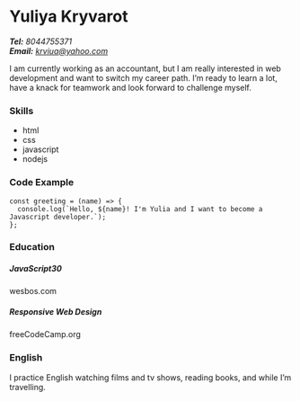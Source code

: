 # Yuliya Kryvarot

_**Tel:** 8044755371_\
_**Email:** <krviua@yahoo.com>_

I am currently working as an accountant, but I am really interested in web development and want to switch my career path. I’m ready to learn a lot, have a knack for teamwork and look forward to challenge myself.

### Skills
* html
* css
* javascript
* nodejs

### Code Example
```
const greeting = (name) => {
  console.log(`Hello, ${name}! I'm Yulia and I want to become a Javascript developer.`);
};
```

### Education
##### JavaScript30
wesbos.com
##### Responsive Web Design
freeCodeCamp.org

### English
I practice English watching films and tv shows, reading books, and while I’m travelling.
